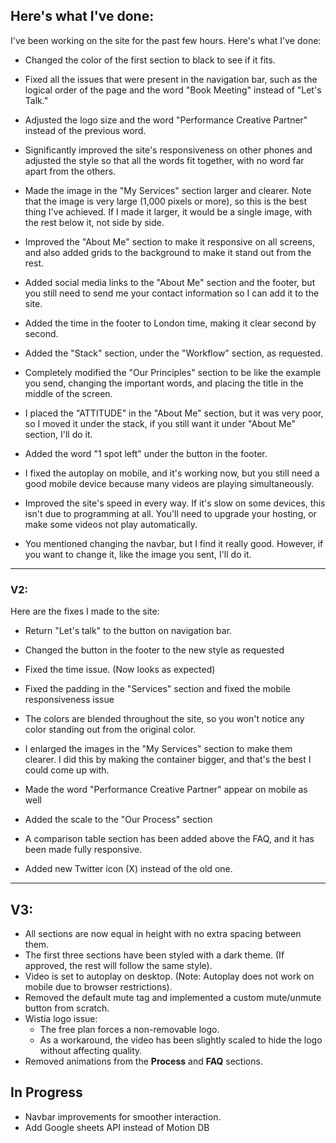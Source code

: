 ## Here's what I've done:

I've been working on the site for the past few hours. Here's what I've done:

- Changed the color of the first section to black to see if it fits.

- Fixed all the issues that were present in the navigation bar, such as the logical order of the page and the word "Book Meeting" instead of "Let's Talk."

- Adjusted the logo size and the word "Performance Creative Partner" instead of the previous word.

- Significantly improved the site's responsiveness on other phones and adjusted the style so that all the words fit together, with no word far apart from the others.

- Made the image in the "My Services" section larger and clearer. Note that the image is very large (1,000 pixels or more), so this is the best thing I've achieved. If I made it larger, it would be a single image, with the rest below it, not side by side.

- Improved the "About Me" section to make it responsive on all screens, and also added grids to the background to make it stand out from the rest.

- Added social media links to the "About Me" section and the footer, but you still need to send me your contact information so I can add it to the site.

- Added the time in the footer to London time, making it clear second by second.

- Added the "Stack" section, under the "Workflow" section, as requested.

- Completely modified the "Our Principles" section to be like the example you send, changing the important words, and placing the title in the middle of the screen.

- I placed the "ATTITUDE" in the "About Me" section, but it was very poor, so I moved it under the stack, if you still want it under "About Me" section, I'll do it.

- Added the word "1 spot left" under the button in the footer.

- I fixed the autoplay on mobile, and it's working now, but you still need a good mobile device because many videos are playing simultaneously.

- Improved the site's speed in every way. If it's slow on some devices, this isn't due to programming at all. You'll need to upgrade your hosting, or make some videos not play automatically.

- You mentioned changing the navbar, but I find it really good. However, if you want to change it, like the image you sent, I'll do it.

***

### V2:

Here are the fixes I made to the site:

- Return "Let's talk" to the button on navigation bar.

- Changed the button in the footer to the new style as requested

- Fixed the time issue. (Now looks as expected)

- Fixed the padding in the "Services" section and fixed the mobile responsiveness issue

- The colors are blended throughout the site, so you won't notice any color standing out from the original color.

- I enlarged the images in the "My Services" section to make them clearer. I did this by making the container bigger, and that's the best I could come up with.

- Made the word "Performance Creative Partner" appear on mobile as well

- Added the scale to the "Our Process" section

- A comparison table section has been added above the FAQ, and it has been made fully responsive.

- Added new Twitter icon (X) instead of the old one.

***

## V3:

- All sections are now equal in height with no extra spacing between them.  
- The first three sections have been styled with a dark theme. (If approved, the rest will follow the same style).  
- Video is set to autoplay on desktop. (Note: Autoplay does not work on mobile due to browser restrictions).  
- Removed the default mute tag and implemented a custom mute/unmute button from scratch.  
- Wistia logo issue:
  - The free plan forces a non-removable logo.
  - As a workaround, the video has been slightly scaled to hide the logo without affecting quality.  
- Removed animations from the **Process** and **FAQ** sections.  

## In Progress
- Navbar improvements for smoother interaction.
- Add Google sheets API instead of Motion DB